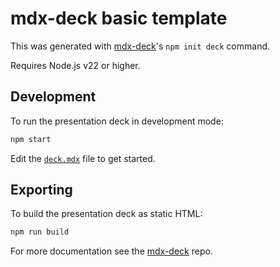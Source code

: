 # mdx-deck basic template

This was generated with [mdx-deck][]'s `npm init deck` command.

Requires Node.js v22 or higher.

## Development

To run the presentation deck in development mode:

```sh
npm start
```

Edit the [`deck.mdx`](deck.mdx) file to get started.

## Exporting

To build the presentation deck as static HTML:

```sh
npm run build
```

For more documentation see the [mdx-deck][] repo.

[mdx-deck]: https://github.com/jxnblk/mdx-deck
